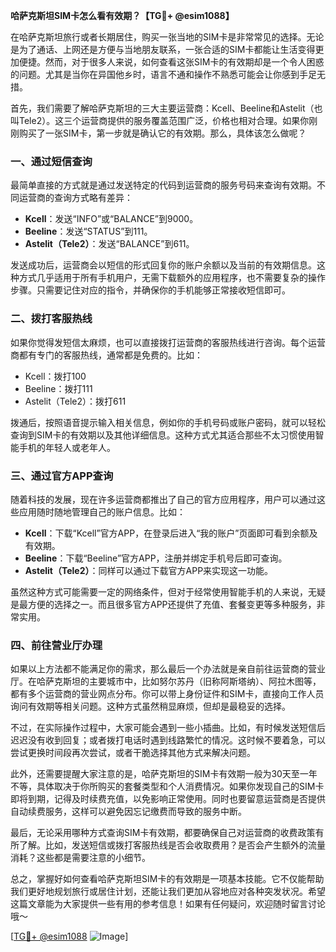 **哈萨克斯坦SIM卡怎么看有效期？【TG💪+ @esim1088】**

在哈萨克斯坦旅行或者长期居住，购买一张当地的SIM卡是非常常见的选择。无论是为了通话、上网还是方便与当地朋友联系，一张合适的SIM卡都能让生活变得更加便捷。然而，对于很多人来说，如何查看这张SIM卡的有效期却是一个令人困惑的问题。尤其是当你在异国他乡时，语言不通和操作不熟悉可能会让你感到手足无措。

首先，我们需要了解哈萨克斯坦的三大主要运营商：Kcell、Beeline和Astelit（也叫Tele2）。这三个运营商提供的服务覆盖范围广泛，价格也相对合理。如果你刚刚购买了一张SIM卡，第一步就是确认它的有效期。那么，具体该怎么做呢？

### 一、通过短信查询

最简单直接的方式就是通过发送特定的代码到运营商的服务号码来查询有效期。不同运营商的查询方式略有差异：

- **Kcell**：发送“INFO”或“BALANCE”到9000。
- **Beeline**：发送“STATUS”到111。
- **Astelit（Tele2）**：发送“BALANCE”到611。

发送成功后，运营商会以短信的形式回复你的账户余额以及当前的有效期信息。这种方式几乎适用于所有手机用户，无需下载额外的应用程序，也不需要复杂的操作步骤。只需要记住对应的指令，并确保你的手机能够正常接收短信即可。

### 二、拨打客服热线

如果你觉得发短信太麻烦，也可以直接拨打运营商的客服热线进行咨询。每个运营商都有专门的客服热线，通常都是免费的。比如：

- Kcell：拨打100
- Beeline：拨打111
- Astelit（Tele2）：拨打611

拨通后，按照语音提示输入相关信息，例如你的手机号码或账户密码，就可以轻松查询到SIM卡的有效期以及其他详细信息。这种方式尤其适合那些不太习惯使用智能手机的年轻人或老年人。

### 三、通过官方APP查询

随着科技的发展，现在许多运营商都推出了自己的官方应用程序，用户可以通过这些应用随时随地管理自己的账户信息。比如：

- **Kcell**：下载“Kcell”官方APP，在登录后进入“我的账户”页面即可看到余额及有效期。
- **Beeline**：下载“Beeline”官方APP，注册并绑定手机号后即可查询。
- **Astelit（Tele2）**：同样可以通过下载官方APP来实现这一功能。

虽然这种方式可能需要一定的网络条件，但对于经常使用智能手机的人来说，无疑是最方便的选择之一。而且很多官方APP还提供了充值、套餐变更等多种服务，非常实用。

### 四、前往营业厅办理

如果以上方法都不能满足你的需求，那么最后一个办法就是亲自前往运营商的营业厅。在哈萨克斯坦的主要城市中，比如努尔苏丹（旧称阿斯塔纳）、阿拉木图等，都有多个运营商的营业网点分布。你可以带上身份证件和SIM卡，直接向工作人员询问有效期等相关问题。这种方式虽然稍显麻烦，但却是最稳妥的选择。

不过，在实际操作过程中，大家可能会遇到一些小插曲。比如，有时候发送短信后迟迟没有收到回复；或者拨打电话时遇到线路繁忙的情况。这时候不要着急，可以尝试更换时间段再次尝试，或者干脆选择其他方式来解决问题。

此外，还需要提醒大家注意的是，哈萨克斯坦的SIM卡有效期一般为30天至一年不等，具体取决于你所购买的套餐类型和个人消费情况。如果你发现自己的SIM卡即将到期，记得及时续费充值，以免影响正常使用。同时也要留意运营商是否提供自动续费服务，这样可以避免因忘记缴费而导致的服务中断。

最后，无论采用哪种方式查询SIM卡有效期，都要确保自己对运营商的收费政策有所了解。比如，发送短信或拨打客服热线是否会收取费用？是否会产生额外的流量消耗？这些都是需要注意的小细节。

总之，掌握好如何查看哈萨克斯坦SIM卡的有效期是一项基本技能。它不仅能帮助我们更好地规划旅行或居住计划，还能让我们更加从容地应对各种突发状况。希望这篇文章能为大家提供一些有用的参考信息！如果有任何疑问，欢迎随时留言讨论哦～ 

[[TG💪+ @esim1088](https://t.me/s/esim1088) ![Image](https://i.postimg.cc/4NQfJmqS/Snipaste-2025-05-13-00-14-12.png)]